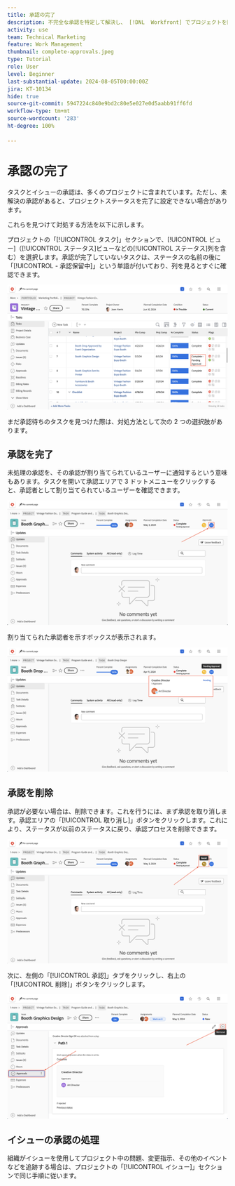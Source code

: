 ```yaml
---
title: 承認の完了
description: 不完全な承認を特定して解決し、 [!DNL  Workfront] でプロジェクトを閉じることができるようにする方法について説明します。
activity: use
team: Technical Marketing
feature: Work Management
thumbnail: complete-approvals.jpeg
type: Tutorial
role: User
level: Beginner
last-substantial-update: 2024-08-05T00:00:00Z
jira: KT-10134
hide: true
source-git-commit: 5947224c840e9bd2c80e5e027e0d5aabb91ff6fd
workflow-type: tm+mt
source-wordcount: '283'
ht-degree: 100%

---
```


# 承認の完了

タスクとイシューの承認は、多くのプロジェクトに含まれています。ただし、未解決の承認があると、プロジェクトステータスを完了に設定できない場合があります。

これらを見つけて対処する方法を以下に示します。

プロジェクトの「[!UICONTROL タスク]」セクションで、[!UICONTROL ビュー]（[!UICONTROL ステータス]ビューなどの[!UICONTROL ステータス]列を含む）を選択します。承認が完了していないタスクは、ステータスの名前の後に「[!UICONTROL - 承認保留中]」という単語が付いており、列を見るとすぐに確認できます。

![未完了の承認を示しているプロジェクト](assets/pending-approval-1.png)

まだ承認待ちのタスクを見つけた際は、対処方法として次の 2 つの選択肢があります。


## 承認を完了

未処理の承認を、その承認が割り当てられているユーザーに通知するという意味もあります。タスクを開いて承認エリアで 3 ドットメニューをクリックすると、承認者として割り当てられているユーザーを確認できます。

![承認エリアを示してるタスク](assets/pending-approval-2.png)

割り当てられた承認者を示すボックスが表示されます。

![割り当てられた承認者を示すタスク](assets/pending-approval-3.png)


## 承認を削除

承認が必要ない場合は、削除できます。これを行うには、まず承認を取り消します。承認エリアの「[!UICONTROL 取り消し]」ボタンをクリックします。これにより、ステータスが以前のステータスに戻り、承認プロセスを削除できます。

![「取り消し」ボタンを示してるタスク](assets/pending-approval-5.png)

次に、左側の「[!UICONTROL 承認]」タブをクリックし、右上の「[!UICONTROL 削除]」ボタンをクリックします。

![「承認を削除」ボタンを示してるタスク](assets/pending-approval-6.png)

## イシューの承認の処理

組織がイシューを使用してプロジェクト中の問題、変更指示、その他のイベントなどを追跡する場合は、プロジェクトの「[!UICONTROL イシュー]」セクションで同じ手順に従います。
